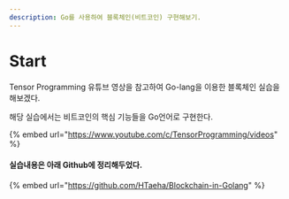```yaml
---
description: Go를 사용하여 블록체인(비트코인) 구현해보기.
---
```


# Start

Tensor Programming 유튜브 영상을 참고하여 Go-lang을 이용한 블록체인 실습을 해보겠다.&#x20;

해당 실습에서는 비트코인의 핵심 기능들을 Go언어로 구현한다.&#x20;

{% embed url="https://www.youtube.com/c/TensorProgramming/videos" %}



#### 실습내용은 아래 Github에 정리해두었다.

{% embed url="https://github.com/HTaeha/Blockchain-in-Golang" %}


